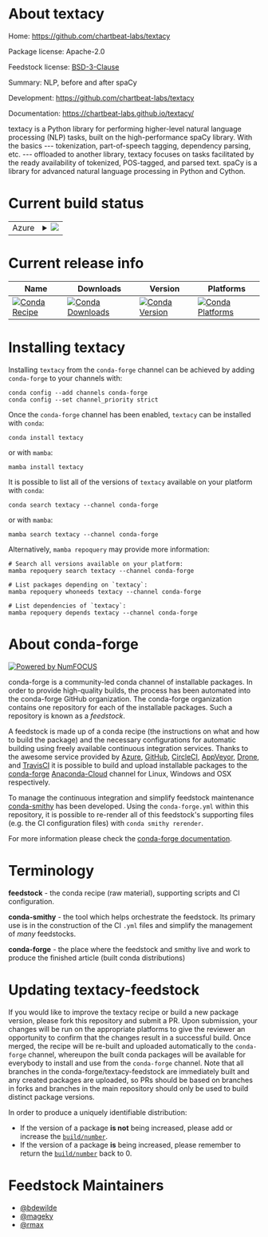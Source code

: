 About textacy
=============

Home: https://github.com/chartbeat-labs/textacy

Package license: Apache-2.0

Feedstock license: [BSD-3-Clause](https://github.com/conda-forge/textacy-feedstock/blob/main/LICENSE.txt)

Summary: NLP, before and after spaCy

Development: https://github.com/chartbeat-labs/textacy

Documentation: https://chartbeat-labs.github.io/textacy/

textacy is a Python library for performing higher-level natural language
processing (NLP) tasks, built on the high-performance spaCy library. With
the basics --- tokenization, part-of-speech tagging, dependency parsing,
etc. --- offloaded to another library, textacy focuses on tasks facilitated
by the ready availability of tokenized, POS-tagged, and parsed text.
spaCy is a library for advanced natural language processing in Python and
Cython.


Current build status
====================


<table>
    
  <tr>
    <td>Azure</td>
    <td>
      <details>
        <summary>
          <a href="https://dev.azure.com/conda-forge/feedstock-builds/_build/latest?definitionId=4485&branchName=main">
            <img src="https://dev.azure.com/conda-forge/feedstock-builds/_apis/build/status/textacy-feedstock?branchName=main">
          </a>
        </summary>
        <table>
          <thead><tr><th>Variant</th><th>Status</th></tr></thead>
          <tbody><tr>
              <td>linux_64_python3.10.____cpython</td>
              <td>
                <a href="https://dev.azure.com/conda-forge/feedstock-builds/_build/latest?definitionId=4485&branchName=main">
                  <img src="https://dev.azure.com/conda-forge/feedstock-builds/_apis/build/status/textacy-feedstock?branchName=main&jobName=linux&configuration=linux_64_python3.10.____cpython" alt="variant">
                </a>
              </td>
            </tr><tr>
              <td>linux_64_python3.8.____cpython</td>
              <td>
                <a href="https://dev.azure.com/conda-forge/feedstock-builds/_build/latest?definitionId=4485&branchName=main">
                  <img src="https://dev.azure.com/conda-forge/feedstock-builds/_apis/build/status/textacy-feedstock?branchName=main&jobName=linux&configuration=linux_64_python3.8.____cpython" alt="variant">
                </a>
              </td>
            </tr><tr>
              <td>linux_64_python3.9.____cpython</td>
              <td>
                <a href="https://dev.azure.com/conda-forge/feedstock-builds/_build/latest?definitionId=4485&branchName=main">
                  <img src="https://dev.azure.com/conda-forge/feedstock-builds/_apis/build/status/textacy-feedstock?branchName=main&jobName=linux&configuration=linux_64_python3.9.____cpython" alt="variant">
                </a>
              </td>
            </tr><tr>
              <td>osx_64_python3.10.____cpython</td>
              <td>
                <a href="https://dev.azure.com/conda-forge/feedstock-builds/_build/latest?definitionId=4485&branchName=main">
                  <img src="https://dev.azure.com/conda-forge/feedstock-builds/_apis/build/status/textacy-feedstock?branchName=main&jobName=osx&configuration=osx_64_python3.10.____cpython" alt="variant">
                </a>
              </td>
            </tr><tr>
              <td>osx_64_python3.8.____cpython</td>
              <td>
                <a href="https://dev.azure.com/conda-forge/feedstock-builds/_build/latest?definitionId=4485&branchName=main">
                  <img src="https://dev.azure.com/conda-forge/feedstock-builds/_apis/build/status/textacy-feedstock?branchName=main&jobName=osx&configuration=osx_64_python3.8.____cpython" alt="variant">
                </a>
              </td>
            </tr><tr>
              <td>osx_64_python3.9.____cpython</td>
              <td>
                <a href="https://dev.azure.com/conda-forge/feedstock-builds/_build/latest?definitionId=4485&branchName=main">
                  <img src="https://dev.azure.com/conda-forge/feedstock-builds/_apis/build/status/textacy-feedstock?branchName=main&jobName=osx&configuration=osx_64_python3.9.____cpython" alt="variant">
                </a>
              </td>
            </tr><tr>
              <td>osx_arm64_python3.10.____cpython</td>
              <td>
                <a href="https://dev.azure.com/conda-forge/feedstock-builds/_build/latest?definitionId=4485&branchName=main">
                  <img src="https://dev.azure.com/conda-forge/feedstock-builds/_apis/build/status/textacy-feedstock?branchName=main&jobName=osx&configuration=osx_arm64_python3.10.____cpython" alt="variant">
                </a>
              </td>
            </tr><tr>
              <td>osx_arm64_python3.8.____cpython</td>
              <td>
                <a href="https://dev.azure.com/conda-forge/feedstock-builds/_build/latest?definitionId=4485&branchName=main">
                  <img src="https://dev.azure.com/conda-forge/feedstock-builds/_apis/build/status/textacy-feedstock?branchName=main&jobName=osx&configuration=osx_arm64_python3.8.____cpython" alt="variant">
                </a>
              </td>
            </tr><tr>
              <td>osx_arm64_python3.9.____cpython</td>
              <td>
                <a href="https://dev.azure.com/conda-forge/feedstock-builds/_build/latest?definitionId=4485&branchName=main">
                  <img src="https://dev.azure.com/conda-forge/feedstock-builds/_apis/build/status/textacy-feedstock?branchName=main&jobName=osx&configuration=osx_arm64_python3.9.____cpython" alt="variant">
                </a>
              </td>
            </tr><tr>
              <td>win_64_python3.10.____cpython</td>
              <td>
                <a href="https://dev.azure.com/conda-forge/feedstock-builds/_build/latest?definitionId=4485&branchName=main">
                  <img src="https://dev.azure.com/conda-forge/feedstock-builds/_apis/build/status/textacy-feedstock?branchName=main&jobName=win&configuration=win_64_python3.10.____cpython" alt="variant">
                </a>
              </td>
            </tr><tr>
              <td>win_64_python3.8.____cpython</td>
              <td>
                <a href="https://dev.azure.com/conda-forge/feedstock-builds/_build/latest?definitionId=4485&branchName=main">
                  <img src="https://dev.azure.com/conda-forge/feedstock-builds/_apis/build/status/textacy-feedstock?branchName=main&jobName=win&configuration=win_64_python3.8.____cpython" alt="variant">
                </a>
              </td>
            </tr><tr>
              <td>win_64_python3.9.____cpython</td>
              <td>
                <a href="https://dev.azure.com/conda-forge/feedstock-builds/_build/latest?definitionId=4485&branchName=main">
                  <img src="https://dev.azure.com/conda-forge/feedstock-builds/_apis/build/status/textacy-feedstock?branchName=main&jobName=win&configuration=win_64_python3.9.____cpython" alt="variant">
                </a>
              </td>
            </tr>
          </tbody>
        </table>
      </details>
    </td>
  </tr>
</table>

Current release info
====================

| Name | Downloads | Version | Platforms |
| --- | --- | --- | --- |
| [![Conda Recipe](https://img.shields.io/badge/recipe-textacy-green.svg)](https://anaconda.org/conda-forge/textacy) | [![Conda Downloads](https://img.shields.io/conda/dn/conda-forge/textacy.svg)](https://anaconda.org/conda-forge/textacy) | [![Conda Version](https://img.shields.io/conda/vn/conda-forge/textacy.svg)](https://anaconda.org/conda-forge/textacy) | [![Conda Platforms](https://img.shields.io/conda/pn/conda-forge/textacy.svg)](https://anaconda.org/conda-forge/textacy) |

Installing textacy
==================

Installing `textacy` from the `conda-forge` channel can be achieved by adding `conda-forge` to your channels with:

```
conda config --add channels conda-forge
conda config --set channel_priority strict
```

Once the `conda-forge` channel has been enabled, `textacy` can be installed with `conda`:

```
conda install textacy
```

or with `mamba`:

```
mamba install textacy
```

It is possible to list all of the versions of `textacy` available on your platform with `conda`:

```
conda search textacy --channel conda-forge
```

or with `mamba`:

```
mamba search textacy --channel conda-forge
```

Alternatively, `mamba repoquery` may provide more information:

```
# Search all versions available on your platform:
mamba repoquery search textacy --channel conda-forge

# List packages depending on `textacy`:
mamba repoquery whoneeds textacy --channel conda-forge

# List dependencies of `textacy`:
mamba repoquery depends textacy --channel conda-forge
```


About conda-forge
=================

[![Powered by
NumFOCUS](https://img.shields.io/badge/powered%20by-NumFOCUS-orange.svg?style=flat&colorA=E1523D&colorB=007D8A)](https://numfocus.org)

conda-forge is a community-led conda channel of installable packages.
In order to provide high-quality builds, the process has been automated into the
conda-forge GitHub organization. The conda-forge organization contains one repository
for each of the installable packages. Such a repository is known as a *feedstock*.

A feedstock is made up of a conda recipe (the instructions on what and how to build
the package) and the necessary configurations for automatic building using freely
available continuous integration services. Thanks to the awesome service provided by
[Azure](https://azure.microsoft.com/en-us/services/devops/), [GitHub](https://github.com/),
[CircleCI](https://circleci.com/), [AppVeyor](https://www.appveyor.com/),
[Drone](https://cloud.drone.io/welcome), and [TravisCI](https://travis-ci.com/)
it is possible to build and upload installable packages to the
[conda-forge](https://anaconda.org/conda-forge) [Anaconda-Cloud](https://anaconda.org/)
channel for Linux, Windows and OSX respectively.

To manage the continuous integration and simplify feedstock maintenance
[conda-smithy](https://github.com/conda-forge/conda-smithy) has been developed.
Using the ``conda-forge.yml`` within this repository, it is possible to re-render all of
this feedstock's supporting files (e.g. the CI configuration files) with ``conda smithy rerender``.

For more information please check the [conda-forge documentation](https://conda-forge.org/docs/).

Terminology
===========

**feedstock** - the conda recipe (raw material), supporting scripts and CI configuration.

**conda-smithy** - the tool which helps orchestrate the feedstock.
                   Its primary use is in the construction of the CI ``.yml`` files
                   and simplify the management of *many* feedstocks.

**conda-forge** - the place where the feedstock and smithy live and work to
                  produce the finished article (built conda distributions)


Updating textacy-feedstock
==========================

If you would like to improve the textacy recipe or build a new
package version, please fork this repository and submit a PR. Upon submission,
your changes will be run on the appropriate platforms to give the reviewer an
opportunity to confirm that the changes result in a successful build. Once
merged, the recipe will be re-built and uploaded automatically to the
`conda-forge` channel, whereupon the built conda packages will be available for
everybody to install and use from the `conda-forge` channel.
Note that all branches in the conda-forge/textacy-feedstock are
immediately built and any created packages are uploaded, so PRs should be based
on branches in forks and branches in the main repository should only be used to
build distinct package versions.

In order to produce a uniquely identifiable distribution:
 * If the version of a package **is not** being increased, please add or increase
   the [``build/number``](https://docs.conda.io/projects/conda-build/en/latest/resources/define-metadata.html#build-number-and-string).
 * If the version of a package **is** being increased, please remember to return
   the [``build/number``](https://docs.conda.io/projects/conda-build/en/latest/resources/define-metadata.html#build-number-and-string)
   back to 0.

Feedstock Maintainers
=====================

* [@bdewilde](https://github.com/bdewilde/)
* [@mageky](https://github.com/mageky/)
* [@rmax](https://github.com/rmax/)

